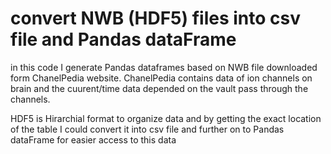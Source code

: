 # convert NWB (HDF5) files into csv file and Pandas dataFrame


in this code I generate Pandas dataframes based on NWB file downloaded form ChanelPedia website.
ChanelPedia contains data of ion channels on brain and the cuurent/time data depended on the vault pass through the channels.

HDF5 is Hirarchial format to organize data and by getting the exact location of the table I could convert
it into csv file and further on to Pandas dataFrame for easier access to this data
